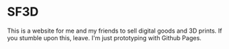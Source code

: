 # SF3D
This is a website for me and my friends to sell digital goods and 3D prints. If you stumble upon this, leave. I'm just prototyping with Github Pages.
